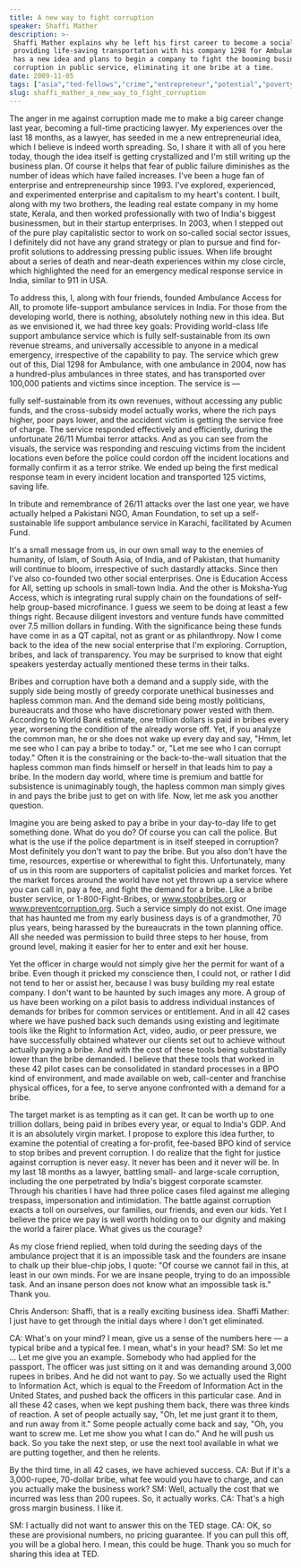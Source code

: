 ```yaml
---
title: A new way to fight corruption
speaker: Shaffi Mather
description: >-
 Shaffi Mather explains why he left his first career to become a social entrepreneur,
 providing life-saving transportation with his company 1298 for Ambulance. Now, he
 has a new idea and plans to begin a company to fight the booming business of
 corruption in public service, eliminating it one bribe at a time.
date: 2009-11-05
tags: ["asia","ted-fellows","crime","entrepreneur","potential","poverty","social-change","society","india"]
slug: shaffi_mather_a_new_way_to_fight_corruption
---
```


The anger in me against corruption made me to make a big career change last year, becoming
a full-time practicing lawyer. My experiences over the last 18 months, as a lawyer, has
seeded in me a new entrepreneurial idea, which I believe is indeed worth spreading. So, I
share it with all of you here today, though the idea itself is getting crystallized and
I'm still writing up the business plan. Of course it helps that fear of public failure
diminishes as the number of ideas which have failed increases. I've been a huge fan of
enterprise and entrepreneurship since 1993. I've explored, experienced, and experimented
enterprise and capitalism to my heart's content. I built, along with my two brothers, the
leading real estate company in my home state, Kerala, and then worked professionally with
two of India's biggest businessmen, but in their startup enterprises. In 2003, when I
stepped out of the pure play capitalistic sector to work on so-called social sector
issues, I definitely did not have any grand strategy or plan to pursue and find for-profit
solutions to addressing pressing public issues. When life brought about a series of death
and near-death experiences within my close circle, which highlighted the need for an
emergency medical response service in India, similar to 911 in USA.

To address this, I, along with four friends, founded Ambulance Access for All, to promote
life-support ambulance services in India. For those from the developing world, there is
nothing, absolutely nothing new in this idea. But as we envisioned it, we had three key
goals: Providing world-class life support ambulance service which is fully
self-sustainable from its own revenue streams, and universally accessible to anyone in a
medical emergency, irrespective of the capability to pay. The service which grew out of
this, Dial 1298 for Ambulance, with one ambulance in 2004, now has a hundred-plus
ambulances in three states, and has transported over 100,000 patients and victims since
inception. The service is — 

fully self-sustainable from its own revenues, without accessing any public funds, and the
cross-subsidy model actually works, where the rich pays higher, poor pays lower, and the
accident victim is getting the service free of charge. The service responded effectively
and efficiently, during the unfortunate 26/11 Mumbai terror attacks. And as you can see
from the visuals, the service was responding and rescuing victims from the incident
locations even before the police could cordon off the incident locations and formally
confirm it as a terror strike. We ended up being the first medical response team in every
incident location and transported 125 victims, saving life.

In tribute and remembrance of 26/11 attacks over the last one year, we have actually
helped a Pakistani NGO, Aman Foundation, to set up a self-sustainable life support
ambulance service in Karachi, facilitated by Acumen Fund.

It's a small message from us, in our own small way to the enemies of humanity, of Islam,
of South Asia, of India, and of Pakistan, that humanity will continue to bloom,
irrespective of such dastardly attacks. Since then I've also co-founded two other social
enterprises. One is Education Access for All, setting up schools in small-town India. And
the other is Moksha-Yug Access, which is integrating rural supply chain on the foundations
of self-help group-based microfinance. I guess we seem to be doing at least a few things
right. Because diligent investors and venture funds have committed over 7.5 million
dollars in funding. With the significance being these funds have come in as a QT capital,
not as grant or as philanthropy. Now I come back to the idea of the new social enterprise
that I'm exploring. Corruption, bribes, and lack of transparency. You may be surprised to
know that eight speakers yesterday actually mentioned these terms in their
talks.

Bribes and corruption have both a demand and a supply side, with the supply side being
mostly of greedy corporate unethical businesses and hapless common man. And the demand
side being mostly politicians, bureaucrats and those who have discretionary power vested
with them. According to World Bank estimate, one trillion dollars is paid in bribes every
year, worsening the condition of the already worse off. Yet, if you analyze the common
man, he or she does not wake up every day and say, "Hmm, let me see who I can pay a bribe
to today." or, "Let me see who I can corrupt today." Often it is the constraining or the
back-to-the-wall situation that the hapless common man finds himself or herself in that
leads him to pay a bribe. In the modern day world, where time is premium and battle for
subsistence is unimaginably tough, the hapless common man simply gives in and pays the
bribe just to get on with life. Now, let me ask you another question.

Imagine you are being asked to pay a bribe in your day-to-day life to get something done.
What do you do? Of course you can call the police. But what is the use if the police
department is in itself steeped in corruption? Most definitely you don't want to pay the
bribe. But you also don't have the time, resources, expertise or wherewithal to fight
this. Unfortunately, many of us in this room are supporters of capitalist policies and
market forces. Yet the market forces around the world have not yet thrown up a service
where you can call in, pay a fee, and fight the demand for a bribe. Like a bribe buster
service, or 1-800-Fight-Bribes, or www.stopbribes.org or www.preventcorruption.org. Such a
service simply do not exist. One image that has haunted me from my early business days is
of a grandmother, 70 plus years, being harassed by the bureaucrats in the town planning
office. All she needed was permission to build three steps to her house, from ground
level, making it easier for her to enter and exit her house.

Yet the officer in charge would not simply give her the permit for want of a bribe. Even
though it pricked my conscience then, I could not, or rather I did not tend to her or
assist her, because I was busy building my real estate company. I don't want to be haunted
by such images any more. A group of us have been working on a pilot basis to address
individual instances of demands for bribes for common services or entitlement. And in all
42 cases where we have pushed back such demands using existing and legitimate tools like
the Right to Information Act, video, audio, or peer pressure, we have successfully
obtained whatever our clients set out to achieve without actually paying a bribe. And with
the cost of these tools being substantially lower than the bribe demanded. I believe that
these tools that worked in these 42 pilot cases can be consolidated in standard processes
in a BPO kind of environment, and made available on web, call-center and franchise
physical offices, for a fee, to serve anyone confronted with a demand for a
bribe.

The target market is as tempting as it can get. It can be worth up to one trillion
dollars, being paid in bribes every year, or equal to India's GDP. And it is an absolutely
virgin market. I propose to explore this idea further, to examine the potential of creating
a for-profit, fee-based BPO kind of service to stop bribes and prevent corruption. I do
realize that the fight for justice against corruption is never easy. It never has been and
it never will be. In my last 18 months as a lawyer, battling small- and large-scale
corruption, including the one perpetrated by India's biggest corporate scamster. Through
his charities I have had three police cases filed against me alleging trespass,
impersonation and intimidation. The battle against corruption exacts a toll on ourselves,
our families, our friends, and even our kids. Yet I believe the price we pay is well worth
holding on to our dignity and making the world a fairer place. What gives us the
courage?

As my close friend replied, when told during the seeding days of the ambulance project
that it is an impossible task and the founders are insane to chalk up their blue-chip
jobs, I quote: "Of course we cannot fail in this, at least in our own minds. For we are
insane people, trying to do an impossible task. And an insane person does not know what an
impossible task is." Thank you.

Chris Anderson: Shaffi, that is a really exciting business idea. Shaffi Mather: I just
have to get through the initial days where I don't get eliminated.

CA: What's on your mind? I mean, give us a sense of the numbers here — a typical bribe and
a typical fee. I mean, what's in your head? SM: So let me ... Let me give you an example.
Somebody who had applied for the passport. The officer was just sitting on it and was
demanding around 3,000 rupees in bribes. And he did not want to pay. So we actually used
the Right to Information Act, which is equal to the Freedom of Information Act in the
United States, and pushed back the officers in this particular case. And in all these 42
cases, when we kept pushing them back, there was three kinds of reaction. A set of people
actually say, "Oh, let me just grant it to them, and run away from it." Some people
actually come back and say, "Oh, you want to screw me. Let me show you what I can do." And
he will push us back. So you take the next step, or use the next tool available in what we
are putting together, and then he relents.

By the third time, in all 42 cases, we have achieved success. CA: But if it's a
3,000-rupee, 70-dollar bribe, what fee would you have to charge, and can you actually make
the business work? SM: Well, actually the cost that we incurred was less than 200 rupees.
So, it actually works. CA: That's a high gross margin business. I like it.

SM: I actually did not want to answer this on the TED stage. CA: OK, so these are
provisional numbers, no pricing guarantee. If you can pull this off, you will be a global
hero. I mean, this could be huge. Thank you so much for sharing this idea at
TED.

<!--
ad_duration=3.33
event="TEDIndia 2009"
external_start_time=0
intro_duration=11.82
is_subtitle_required="False"
is_talk_featured="True"
language="en"
language_swap="False"
native_language="en"
number_of_related_talks=6
number_of_speakers=1
number_of_subtitled_videos=23
number_of_tags=9
number_of_talk_download_languages=23
number_of_talk_more_resources=0
number_of_talk_recommendations=0
number_of_talks_take_actions=0
post_ad_duration=0.83
published_timestamp="2009-12-21 08:50:00"
recording_date="2009-11-05"
speaker_description="Social entrepreneur, lawyer"
speaker_is_published=1
speaker_name="Shaffi Mather"
talk_name="A new way to fight corruption"
talks_tags=["asia","ted-fellows","crime","entrepreneur","potential","poverty","social-change","society","india"]
url_audio="https://download.ted.com/talks/ShaffiMather_2009I.mp3?apikey=acme-roadrunner"
url_photo_speaker="https://pe.tedcdn.com/images/ted/136835_254x191.jpg"
url_photo_talk="https://pe.tedcdn.com/images/ted/136834_800x600.jpg"
url_webpage="https://www.ted.com/talks/shaffi_mather_a_new_way_to_fight_corruption"
video_type_name="TED Stage Talk"
-->